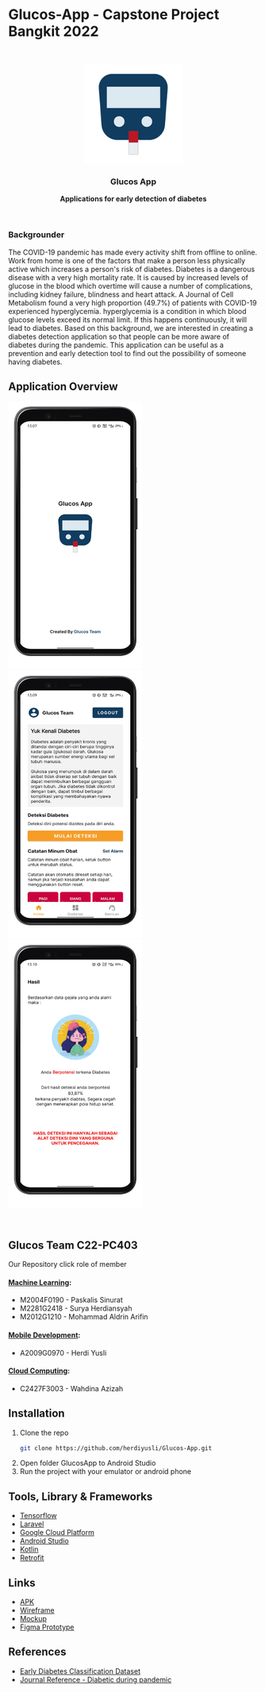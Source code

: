 # Glucos-App - Capstone Project Bangkit 2022

<br />
<p align="center">
  <a href="https://github.com/herdiyusli/Glucos-App">
    <img src="images/logo.png" alt="Logo" width="200" height="200">
  </a>

  <h3 align="center">Glucos App</h3>
  <p align="center"><b>Applications for early detection of diabetes
    </b></p>
</p>

</br>
<h3>Backgrounder</h3>
The COVID-19 pandemic has made every activity shift from offline to online. Work from home is one of the factors that make a person less physically active which increases a person's risk of diabetes. Diabetes is a dangerous disease with a very high mortality rate. It is caused by increased levels of glucose in the blood which overtime will cause a number of complications, including kidney failure, blindness and heart attack.  A Journal of Cell Metabolism found a very high proportion (49.7%) of patients with COVID-19 experienced hyperglycemia. hyperglycemia is a condition in which blood glucose levels exceed its normal limit. If this happens continuously, it will lead to diabetes. Based on this background, we are interested in creating a diabetes detection application so that people can be more aware of diabetes during the pandemic. This application can be useful as a prevention and early detection tool to find out the possibility of someone having diabetes.

## Application Overview
<p float="left">
  <img src="https://github.com/herdiyusli/Glucos-App/blob/main/images/mockup/splash_google-pixel4-justblack-portrait.png" width="270" height="540">
  <img src="https://github.com/herdiyusli/Glucos-App/blob/main/images/mockup/home_google-pixel4-justblack-portrait.png" width="270" height="540">
  <img src="https://github.com/herdiyusli/Glucos-App/blob/main/images/mockup/positif_google-pixel4-justblack-portrait.png" width="270" height="540">
</p></br>


## Glucos Team C22-PC403
Our Repository click role of member
#### [Machine Learning](https://github.com/suryah-11/GlucosApp-ML):
* M2004F0190 - Paskalis Sinurat
* M2281G2418 - Surya Herdiansyah
* M2012G1210 - Mohammad Aldrin Arifin

#### [Mobile Development](https://github.com/herdiyusli/Glucos-App):
* A2009G0970 - Herdi Yusli

#### [Cloud Computing](https://github.com/WAHDINAAZIZAH/CC-GlucosApp):
* C2427F3003 - Wahdina Azizah</br>


## Installation

1. Clone the repo
   ```sh
   git clone https://github.com/herdiyusli/Glucos-App.git
   ```
2. Open folder GlucosApp to Android Studio
3. Run the project with your emulator or android phone</br>


## Tools, Library & Frameworks
* [Tensorflow](https://www.tensorflow.org/)
* [Laravel](https://laravel.com/)
* [Google Cloud Platform](https://cloud.google.com/)
* [Android Studio](https://developer.android.com/studio)
* [Kotlin](https://kotlinlang.org/)
* [Retrofit](https://square.github.io/retrofit/)</br>


## Links
* [APK](https://drive.google.com/file/d/1-MirGsTeiBf0PaGOoOM-Wm5W1TPDAwZg/view?usp=sharing)
* [Wireframe](https://www.figma.com/file/MRTE9MHb7sstnkMwLFXR6P/GlucoseApp?node-id=0%3A1)  
* [Mockup](https://www.figma.com/file/MRTE9MHb7sstnkMwLFXR6P/GlucoseApp?node-id=417%3A2)
* [Figma Prototype](https://www.figma.com/proto/MRTE9MHb7sstnkMwLFXR6P/GlucoseApp?node-id=456%3A2&scaling=min-zoom&page-id=421%3A420&starting-point-node-id=421%3A666)</br>


## References
* [Early Diabetes Classification Dataset](https://www.kaggle.com/datasets/andrewmvd/early-diabetes-classification)
* [Journal Reference - Diabetic during pandemic](https://jamanetwork.com/journals/jamainternalmedicine/fullarticle/2781811)

